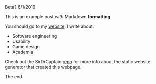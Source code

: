 Beta?
6/1/2019

This is an example post *with* Markdown **formatting**.

You should go to my [website](http://austinhenley.com). I write about:

 - Software engineering
 - Usability
 - Game design
 - Academia

Check out the SirDrCaptain [repo](https://github.com/AZHenley/SirDrCaptain) for more info about the static website generator that created this webpage.

The end.
